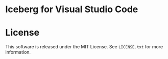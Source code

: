 # Iceberg for Visual Studio Code

# License
This software is released under the MIT License. See `LICENSE.txt` for more information.
